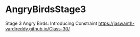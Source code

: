 # AngryBirdsStage3
Stage 3 Angry Birds: Introducing Constraint
https://jaswanth-vardireddy.github.io/Class-30/
